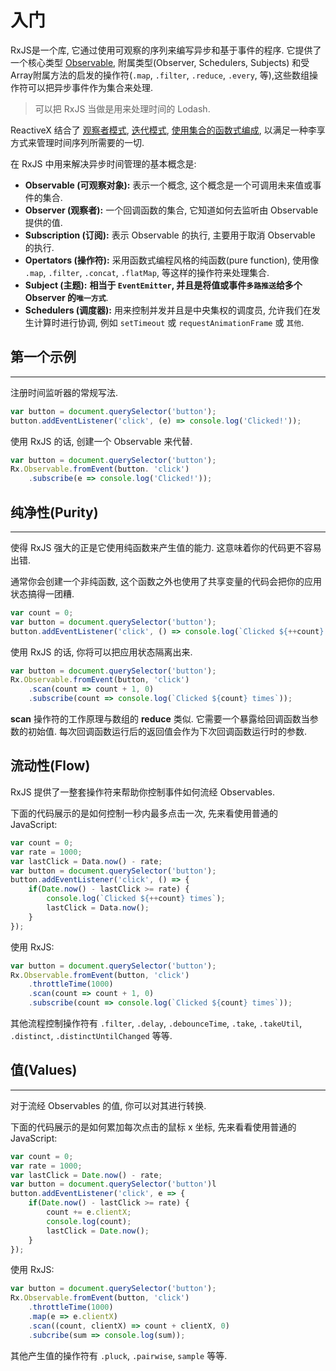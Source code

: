 # 入门

RxJS是一个库, 它通过使用可观察的序列来编写异步和基于事件的程序. 它提供了一个核心类型 [Observable](#Observable), 附属类型(Observer, Schedulers, Subjects) 和受Array附属方法的启发的操作符(`.map`, `.filter`, `.reduce`, `.every`, 等),这些数组操作符可以把异步事件作为集合来处理.

> 可以把 RxJS 当做是用来处理时间的 Lodash.

ReactiveX 结合了 [观察者模式](https://en.wikipedia.org/wiki/Observer_pattern), [迭代模式](https://en.wikipedia.org/wiki/Iterator_pattern#JavaScript), [使用集合的函数式编成](http://martinfowler.com/articles/collection-pipeline/#NestedOperatorExpressions), 以满足一种李享方式来管理时间序列所需要的一切.

在 RxJS 中用来解决异步时间管理的基本概念是:

* **Observable (可观察对象):** 表示一个概念, 这个概念是一个可调用未来值或事件的集合.
* **Observer (观察者):** 一个回调函数的集合, 它知道如何去监听由 Observable 提供的值.
* **Subscription (订阅):** 表示 Observable 的执行, 主要用于取消 Observable 的执行.
* **Opertators (操作符):** 采用函数式编程风格的纯函数(pure function), 使用像 `.map`, `.filter`, `.concat`, `.flatMap`, 等这样的操作符来处理集合.
* **Subject (主题):** **相当于 `EventEmitter`, 并且是将值或事件`多路推送`给多个 Observer 的`唯一方式`**.
* **Schedulers (调度器):** 用来控制并发并且是中央集权的调度员, 允许我们在发生计算时进行协调, 例如 `setTimeout` 或 `requestAnimationFrame` 或 `其他`.

## 第一个示例

---

注册时间监听器的常规写法.

```javascript
var button = document.querySelector('button');
button.addEventListener('click', (e) => console.log('Clicked!'));
```

使用 RxJS 的话, 创建一个 Observable 来代替.

```javascript
var button = document.querySelector('button');
Rx.Observable.fromEvent(button. 'click')
    .subscribe(e => console.log('Clicked!'));
```

## 纯净性(Purity)

---

使得 RxJS 强大的正是它使用纯函数来产生值的能力. 这意味着你的代码更不容易出错.

通常你会创建一个非纯函数, 这个函数之外也使用了共享变量的代码会把你的应用状态搞得一团糟.

```javascript
var count = 0;
var button = document.querySelector('button');
button.addEventListener('click', () => console.log(`Clicked ${++count} times`));
```

使用 RxJS 的话, 你将可以把应用状态隔离出来.

```javascript
var button = document.querySelector('button');
Rx.Observable.fromEvent(button, 'click')
    .scan(count => count + 1, 0)
    .subscribe(count => console.log(`Clicked ${count} times`));
```

**scan** 操作符的工作原理与数组的 **reduce** 类似. 它需要一个暴露给回调函数当参数的初始值. 每次回调函数运行后的返回值会作为下次回调函数运行时的参数.

## 流动性(Flow)

RxJS 提供了一整套操作符来帮助你控制事件如何流经 Observables.

下面的代码展示的是如何控制一秒内最多点击一次, 先来看使用普通的 JavaScript:

```javascript
var count = 0;
var rate = 1000;
var lastClick = Data.now() - rate;
var button = document.querySelector('button');
button.addEventListener('click', () => {
    if(Date.now() - lastClick >= rate) {
        console.log(`Clicked ${++count} times`);
        lastClick = Data.now();
    }
});
```

使用 RxJS:

```javascript
var button = document.querySelector('button');
Rx.Observable.fromEvent(button, 'click')
    .throttleTime(1000)
    .scan(count => count + 1, 0)
    .subscribe(count => console.log(`Clicked ${count} times`));
```

其他流程控制操作符有 `.filter`, `.delay`, `.debounceTime`, `.take`, `.takeUtil`, `.distinct`, `.distinctUntilChanged` 等等.

## 值(Values)

---

对于流经 Observables 的值, 你可以对其进行转换.

下面的代码展示的是如何累加每次点击的鼠标 x 坐标, 先来看看使用普通的 JavaScript:

```javascript
var count = 0;
var rate = 1000;
var lastClick = Date.now() - rate;
var button = document.querySelector('button')l
button.addEventListener('click', e => {
    if(Date.now() - lastClick >= rate) {
        count += e.clientX;
        console.log(count);
        lastClick = Date.now();
    }
});
```

使用 RxJS:

```javascript
var button = document.querySelector('button');
Rx.Observable.fromEvent(button, 'click')
    .throttleTime(1000)
    .map(e => e.clientX)
    .scan((count, clientX) => count + clientX, 0)
    .subcribe(sum => console.log(sum));
```

其他产生值的操作符有 `.pluck`, `.pairwise`, `sample` 等等.
